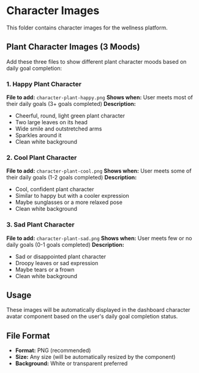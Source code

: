 # Character Images

This folder contains character images for the wellness platform.

## Plant Character Images (3 Moods)

Add these three files to show different plant character moods based on daily goal completion:

### 1. Happy Plant Character
**File to add:** `character-plant-happy.png`
**Shows when:** User meets most of their daily goals (3+ goals completed)
**Description:** 
- Cheerful, round, light green plant character
- Two large leaves on its head
- Wide smile and outstretched arms
- Sparkles around it
- Clean white background

### 2. Cool Plant Character  
**File to add:** `character-plant-cool.png`
**Shows when:** User meets some of their daily goals (1-2 goals completed)
**Description:**
- Cool, confident plant character
- Similar to happy but with a cooler expression
- Maybe sunglasses or a more relaxed pose
- Clean white background

### 3. Sad Plant Character
**File to add:** `character-plant-sad.png` 
**Shows when:** User meets few or no daily goals (0-1 goals completed)
**Description:**
- Sad or disappointed plant character
- Droopy leaves or sad expression
- Maybe tears or a frown
- Clean white background

## Usage
These images will be automatically displayed in the dashboard character avatar component based on the user's daily goal completion status.

## File Format
- **Format:** PNG (recommended)
- **Size:** Any size (will be automatically resized by the component)
- **Background:** White or transparent preferred
